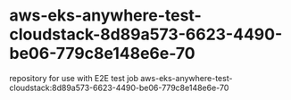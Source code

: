# aws-eks-anywhere-test-cloudstack-8d89a573-6623-4490-be06-779c8e148e6e-70
repository for use with E2E test job aws-eks-anywhere-test-cloudstack:8d89a573-6623-4490-be06-779c8e148e6e-70
